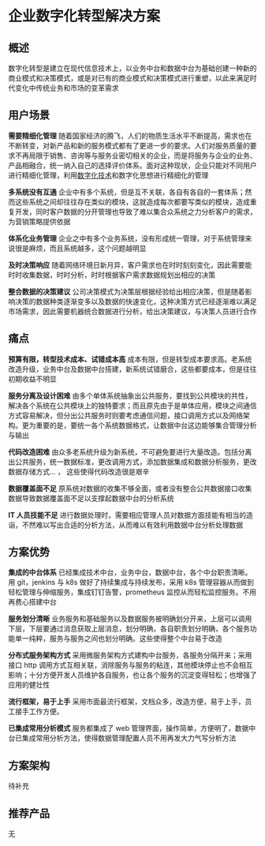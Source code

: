 # 企业数字化转型解决方案

## 概述

数字化转型是建立在现代信息技术上，以业务中台和数据中台为基础创建一种新的商业模式和决策模式，或是对已有的商业模式和决策模式进行重塑，以此来满足时代变化中传统业务和市场的变革需求

## 用户场景

**需要精细化管理**
随着国家经济的腾飞，人们的物质生活水平不断提高，需求也在不断转变，对新产品和新的服务模式都有了更进一步的要求。人们对服务质量的要求不再局限于销售、咨询等与服务业密切相关的企业，而是将服务与企业的业务、产品相融合，统一纳入自己的选择评价体系。面对这种现状，企业只能对不同用户进行精细化管理，利用[数字化技术](https://www.zhihu.com/search?q=%E6%95%B0%E5%AD%97%E5%8C%96%E6%8A%80%E6%9C%AF&search_source=Entity&hybrid_search_source=Entity&hybrid_search_extra=%7B%22sourceType%22%3A%22answer%22%2C%22sourceId%22%3A2470945504%7D)和数字化思想进行精细化的管理

**多系统没有互通**
企业中有多个系统，但是互不关联，各自有各自的一套体系；然而这些系统之间却往往存在类似的模块，这就造成每次都要写类似的模块，造成重复开发，同时客户数据的分开管理也导致了难以集合众系统之力分析客户的需求，为营销策略提供依据

**体系化业务管理**
企业之中有多个业务系统，没有形成统一管理，对于系统管理来说很是麻烦，而且系统越多，这个问题越明显

**及时决策响应**
随着网络环境日新月异，客户需求也在时时刻刻变化，因此需要能时时收集数据，时时分析，时时根据客户需求数据规划出相应的决策

**整合数据的决策建议**
公司决策模式为决策层根据经验给出相应决策，但是随着影响决策的数据种类逐渐变多以及数据的快速变化，这种决策方式已经逐渐难以满足市场需求，因此需要机器统合数据进行分析，给出决策建议，与决策人员进行合作

## 痛点

**预算有限，转型技术成本、试错成本高**
成本有限，但是转型成本要求高。老系统改造升级，业务中台及数据中台搭建，新系统试错磨合，这些都要成本，但是往往初期收益不明显

**服务分离及设计困难**
由多个单体系统抽象出公共服务，要找到公共模块的共性，解决各个系统在公共模块上的独特要求；而且原先由于是单体应用，模块之间通信方式容易解决，但分出公共服务时则要考虑通信问题，接口调用方式以及网络架构。更为重要的是，要统一各个系统数据格式，让数据中台这边能够集合管理分析与输出

**代码改造困难**
由众多老系统升级为新系统，不可避免要进行大量改造。包括分离出公共服务，统一数据标准，更改调用方式，添加数据集成和数据分析服务，更改数据存储方式... ， 这些使得代码改造很是艰辛

**数据覆盖面不足**
原系统对数据的收集不够全面，或者没有整合公共数据接口收集数据导致数据覆盖面不足以支撑起数据中台的分析系统

**IT 人员技能不足**
进行数据处理时，需要相应管理人员对数据方面技能有相当的造诣，不然难以写出合适的分析方法，从而难以有效利用数据中台分析处理数据

## 方案优势

**集成的中台体系**
已经集成技术中台，业务中台，数据中台，各个中台职责清晰。用 git，jenkins 与 k8s 做好了持续集成与持续发布，采用 k8s 管理容器从而做到轻松管理与伸缩服务，集成钉钉告警，prometheus 监控从而轻松监控服务。不用再费心搭建中台

**服务划分清晰**
业务服务和基础服务以及数据服务被明确划分开来，上层可以调用下层，下层要通过消息获取上层消息，划分明确，各自职责划分明确，各个服务功能单一纯粹，服务与服务之间也划分明确。这些使得整个中台易于改造

**分布式服务架构方式**
采用微服务架构方式建构中台服务，各服务分隔开来；采用接口 http 调用方式互相关联，消除服务与服务的粘连，其他模块停止也不会相互影响；十分方便开发人员维护各自服务，也让各个服务的沉淀变得轻松；也增强了应用的健壮性

**流行框架，易于上手**
采用市面最流行框架，文档众多，改造方便，易于上手，员工接手工作方便。

**已集成常用分析模式**
服务都集成了 web 管理界面，操作简单，方便明了，数据中台已集成常用分析方法，使得数据管理配置人员不用再发大力气写分析方法

## 方案架构

待补充

## 推荐产品

无
